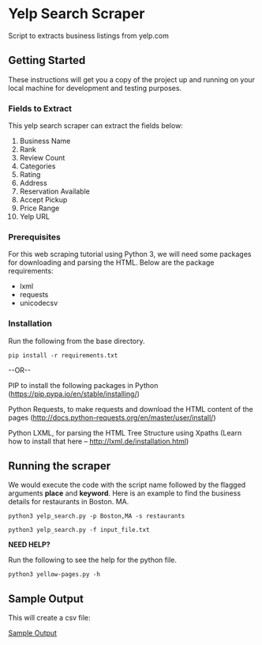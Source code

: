 # Yelp Search Scraper
Script to extracts business listings from yelp.com

## Getting Started

These instructions will get you a copy of the project up and running on your local machine for development and testing purposes.

### Fields to Extract

This yelp search scraper can extract the fields below:

1. Business Name
2. Rank
3. Review Count
4. Categories
5. Rating
6. Address
7. Reservation Available
8. Accept Pickup
9. Price Range
10. Yelp URL

### Prerequisites

For this web scraping tutorial using Python 3, we will need some packages for downloading and parsing the HTML. 
Below are the package requirements:

 - lxml
 - requests
 - unicodecsv

### Installation
Run the following from the base directory.
```
pip install -r requirements.txt
```
--OR--

PIP to install the following packages in Python (https://pip.pypa.io/en/stable/installing/) 

Python Requests, to make requests and download the HTML content of the pages (http://docs.python-requests.org/en/master/user/install/)

Python LXML, for parsing the HTML Tree Structure using Xpaths (Learn how to install that here – http://lxml.de/installation.html)

## Running the scraper
We would execute the code with the script name followed by the flagged arguments **place** and **keyword**. Here is an example
to find the business details for restaurants in Boston. MA.

```
python3 yelp_search.py -p Boston,MA -s restaurants 
```
```
python3 yelp_search.py -f input_file.txt 
```
**NEED HELP?**

Run the following to see the help for the python file.
```
python3 yellow-pages.py -h
```
## Sample Output

This will create a csv file:

[Sample Output](https://raw.githubusercontent.com/iGeekuPlay/yelp-search/input-feature/scraped_yelp_results_for_Boston%2CMA.csv)
 
 